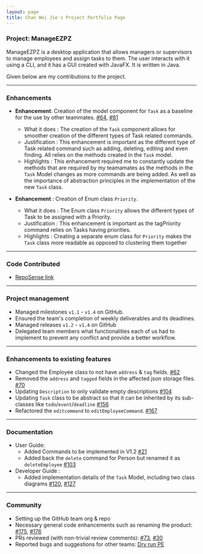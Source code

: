 ```yaml
---
layout: page
title: Chan Wei Jie's Project Portfolio Page
---
```


### Project: ManageEZPZ

ManageEZPZ is a desktop application that allows managers or supervisors to manage employees and assign tasks to them. The user interacts with it using a CLI, and it has a GUI created with JavaFX. It is written in Java.

Given below are my contributions to the project.

--------------------------------------------------------------------------------------------------------------------
### Enhancements

* **Enhancement**: Creation of the model component for `Task` as a baseline for the use by other teammates. [#64](https://github.com/AY2122S2-CS2103-F11-1/tp/pull/64), [#81](https://github.com/AY2122S2-CS2103-F11-1/tp/pull/81)
  * What it does : The creation of the `Task` component allows for smoother creation of the different types of Task related commands.
  * Justification : This enhancement is important as the different type of Task related command such as adding, deleting, editing and even finding. All relies on the methods created in the `Task` model.  
  * Highlights : This enhancement required me to constantly update the methods that are required by my teamamates as the methods in the `Task` Model changes as more commands are being added. As well as the importance of abstraction principles in the implementation of the new `Task` class.


* **Enhancement** : Creation of Enum class `Priority`.
  * What it does : The Enum class `Priority` allows the different types of Task to be assigned with a Priority.
  * Justification : This enhancement is important as the tagPriority command relies on Tasks having priorities.
  * Highlights : Creating a separate enum class for `Priority` makes the `Task` class more readable as opposed to clustering them together

--------------------------------------------------------------------------------------------------------------------

### Code Contributed
* [RepoSense link](https://nus-cs2103-ay2122s2.github.io/tp-dashboard/?search=chanweijie&breakdown=true&sort=groupTitle&sortWithin=title&since=2022-02-18&timeframe=commit&mergegroup=&groupSelect=groupByRepos&checkedFileTypes=docs~functional-code~test-code~other)

--------------------------------------------------------------------------------------------------------------------

### Project management
  * Managed milestones `v1.1` - `v1.4` on GitHub. 
  * Ensured the team's completion of weekly deliverables and its deadlines.
  * Managed releases `v1.2` - `v1.4` on GitHub
  * Delegated team members what functionalities each of us had to implement to prevent any conflict and provide a better workflow.

--------------------------------------------------------------------------------------------------------------------

### Enhancements to existing features
  * Changed the Employee class to not have `address` & `tag` fields. [#62](https://github.com/AY2122S2-CS2103-F11-1/tp/pull/62)
  * Removed the `address` and `tagged` fields in the affected json storage files. [#70](https://github.com/AY2122S2-CS2103-F11-1/tp/pull/70) 
  * Updating `Description` to only validate empty descriptions [#104](https://github.com/AY2122S2-CS2103-F11-1/tp/pull/104)
  * Updating `Task` class to be abstract so that it can be inherited by its sub-classes like `todo`/`event`/`deadline` [#156](https://github.com/AY2122S2-CS2103-F11-1/tp/pull/156)
  * Refactored the `editcommand` to `editEmployeeCommand`. [#167](https://github.com/AY2122S2-CS2103-F11-1/tp/pull/167)

--------------------------------------------------------------------------------------------------------------------

### Documentation
  * User Guide:
      * Added Commands to be implemented in V1.2 [#21](https://github.com/AY2122S2-CS2103-F11-1/tp/pull/21)
      * Added back the `delete` command for Person but renamed it as `deleteEmployee` [#103](https://github.com/AY2122S2-CS2103-F11-1/tp/pull/103)
  * Developer Guide :
      * Added implementation details of the `Task` Model, including two class diagrams [#120](https://github.com/AY2122S2-CS2103-F11-1/tp/pull/120), [#127](https://github.com/AY2122S2-CS2103-F11-1/tp/pull/127)
  
--------------------------------------------------------------------------------------------------------------------

### Community
  * Setting up the GitHub team org & repo
  * Necessary general code enhancements such as renaming the product: [#175](https://github.com/AY2122S2-CS2103-F11-1/tp/pull/175), [#176](https://github.com/AY2122S2-CS2103-F11-1/tp/pull/176)
  * PRs reviewed (with non-trivial review comments): [#73](https://github.com/AY2122S2-CS2103-F11-1/tp/pull/73), [#30](https://github.com/AY2122S2-CS2103-F11-1/tp/pull/30)
  * Reported bugs and suggestions for other teams: [Dry run PE](https://github.com/ChanWeiJie/ped/issues)
  


